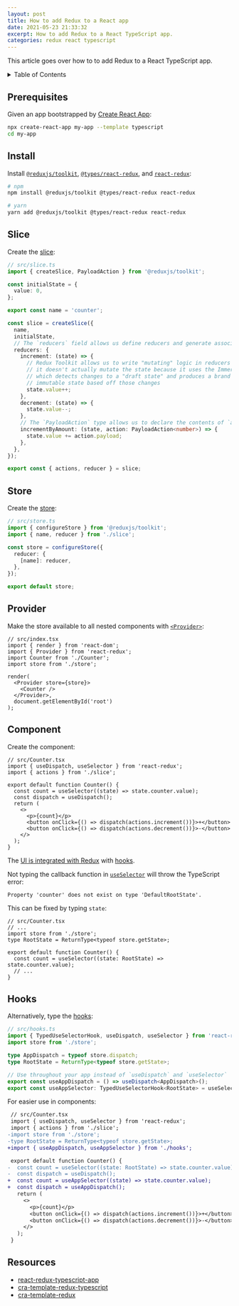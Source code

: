 ```yaml
---
layout: post
title: How to add Redux to a React app
date: 2021-05-23 21:33:32
excerpt: How to add Redux to a React TypeScript app.
categories: redux react typescript
---
```


<!--email_off-->

This article goes over how to to add Redux to a React TypeScript app.

<details markdown="1">
<summary>Table of Contents</summary>

- [Prerequisites](#prerequisites)
- [Install](#install)
- [Slice](#slice)
- [Store](#store)
- [Provider](#provider)
- [Component](#component)
- [Hooks](#hooks)
- [Resources](#resources)

</details>

## Prerequisites

Given an app bootstrapped by [Create React App](https://create-react-app.dev/):

```sh
npx create-react-app my-app --template typescript
cd my-app
```

## Install

Install [`@reduxjs/toolkit`](https://www.npmjs.com/package/@reduxjs/toolkit), [`@types/react-redux`](https://www.npmjs.com/package/@types/react-redux), and [`react-redux`](https://www.npmjs.com/package/react-redux):

```sh
# npm
npm install @reduxjs/toolkit @types/react-redux react-redux

# yarn
yarn add @reduxjs/toolkit @types/react-redux react-redux
```

## Slice

Create the [slice](https://redux-toolkit.js.org/api/createSlice):

```ts
// src/slice.ts
import { createSlice, PayloadAction } from '@reduxjs/toolkit';

const initialState = {
  value: 0,
};

export const name = 'counter';

const slice = createSlice({
  name,
  initialState,
  // The `reducers` field allows us define reducers and generate associated actions
  reducers: {
    increment: (state) => {
      // Redux Toolkit allows us to write "mutating" logic in reducers since
      // it doesn't actually mutate the state because it uses the Immer library,
      // which detects changes to a "draft state" and produces a brand new
      // immutable state based off those changes
      state.value++;
    },
    decrement: (state) => {
      state.value--;
    },
    // The `PayloadAction` type allows us to declare the contents of `action.payload`
    incrementByAmount: (state, action: PayloadAction<number>) => {
      state.value += action.payload;
    },
  },
});

export const { actions, reducer } = slice;
```

## Store

Create the [store](https://redux.js.org/api/store):

```ts
// src/store.ts
import { configureStore } from '@reduxjs/toolkit';
import { name, reducer } from './slice';

const store = configureStore({
  reducer: {
    [name]: reducer,
  },
});

export default store;
```

## Provider

Make the store available to all nested components with [`<Provider>`](https://react-redux.js.org/api/provider):

```tsx
// src/index.tsx
import { render } from 'react-dom';
import { Provider } from 'react-redux';
import Counter from './Counter';
import store from './store';

render(
  <Provider store={store}>
    <Counter />
  </Provider>,
  document.getElementById('root')
);
```

## Component

Create the component:

```tsx
// src/Counter.tsx
import { useDispatch, useSelector } from 'react-redux';
import { actions } from './slice';

export default function Counter() {
  const count = useSelector((state) => state.counter.value);
  const dispatch = useDispatch();
  return (
    <>
      <p>{count}</p>
      <button onClick={() => dispatch(actions.increment())}>+</button>
      <button onClick={() => dispatch(actions.decrement())}>-</button>
    </>
  );
}
```

The [UI is integrated with Redux](https://react-redux.js.org/introduction/why-use-react-redux#integrating-redux-with-a-ui) with [hooks](https://react-redux.js.org/api/hooks).

Not typing the callback function in [`useSelector`](https://react-redux.js.org/api/hooks#useselector) will throw the TypeScript error:

```
Property 'counter' does not exist on type 'DefaultRootState'.
```

This can be fixed by typing `state`:

```tsx
// src/Counter.tsx
// ...
import store from './store';
type RootState = ReturnType<typeof store.getState>;

export default function Counter() {
  const count = useSelector((state: RootState) => state.counter.value);
  // ...
}
```

## Hooks

Alternatively, type the [hooks](https://react-redux.js.org/api/hooks):

```ts
// src/hooks.ts
import { TypedUseSelectorHook, useDispatch, useSelector } from 'react-redux';
import store from './store';

type AppDispatch = typeof store.dispatch;
type RootState = ReturnType<typeof store.getState>;

// Use throughout your app instead of `useDispatch` and `useSelector`
export const useAppDispatch = () => useDispatch<AppDispatch>();
export const useAppSelector: TypedUseSelectorHook<RootState> = useSelector;
```

For easier use in components:

```diff
 // src/Counter.tsx
 import { useDispatch, useSelector } from 'react-redux';
 import { actions } from './slice';
-import store from './store';
-type RootState = ReturnType<typeof store.getState>;
+import { useAppDispatch, useAppSelector } from './hooks';

 export default function Counter() {
-  const count = useSelector((state: RootState) => state.counter.value);
-  const dispatch = useDispatch();
+  const count = useAppSelector((state) => state.counter.value);
+  const dispatch = useAppDispatch();
   return (
     <>
       <p>{count}</p>
       <button onClick={() => dispatch(actions.increment())}>+</button>
       <button onClick={() => dispatch(actions.decrement())}>-</button>
     </>
   );
 }
```

## Resources

- [react-redux-typescript-app](https://github.com/remarkablemark/react-redux-typescript-app)
- [cra-template-redux-typescript](https://github.com/reduxjs/cra-template-redux-typescript)
- [cra-template-redux](https://github.com/reduxjs/cra-template-redux)

<!--/email_off-->
